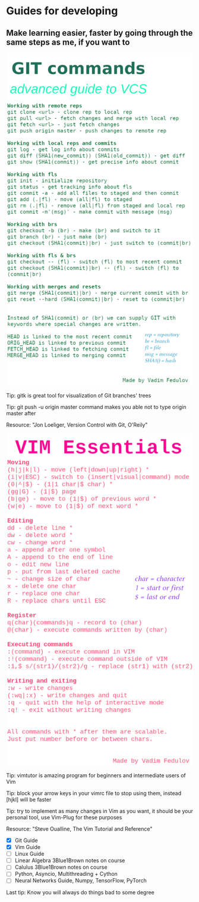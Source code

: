 # Guides for developing
## Make learning easier, faster by going through the same steps as me, if you want to

![cover](https://github.com/vadimfedulov395/guides-dev/raw/master/git-guide.png)

Tip: gitk is great tool for visualization of Git branches' trees

Tip: git push -u origin master command makes you able not to type origin master after

Resource: "Jon Loeliger, Version Control with Git, O'Reily"

![cover](https://github.com/vadimfedulov395/guides-dev/raw/master/vim-guide.png)

Tip: vimtutor is amazing program for beginners and intermediate users of Vim

Tip: block your arrow keys in your vimrc file to stop using them, instead [hjkl] will be faster

Tip: try to implement as many changes in Vim as you want, it should be your personal tool, use Vim-Plug for these purposes

Resource: "Steve Oualline, The Vim Tutorial and Reference"

- [x] Git Guide
- [x] Vim Guide
- [ ] Linux Guide
- [ ] Linear Algebra 3Blue1Brown notes on course
- [ ] Calulus 3Blue1Brown notes on course
- [ ] Python, Asyncio, Multithreading + Cython
- [ ] Neural Networks Guide, Numpy, TensorFlow, PyTorch

Last tip: Know you will always do things bad to some degree
